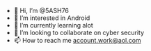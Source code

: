 - 👋 Hi, I’m @5ASH76
- 👀 I’m interested in Android
- 🌱 I’m currently learning alot
- 💞️ I’m looking to collaborate on cyber security
- 📫 How to reach me account.work@aol.com
